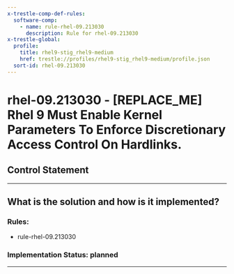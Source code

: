 ```yaml
---
x-trestle-comp-def-rules:
  software-comp:
    - name: rule-rhel-09.213030
      description: Rule for rhel-09.213030
x-trestle-global:
  profile:
    title: rhel9-stig_rhel9-medium
    href: trestle://profiles/rhel9-stig_rhel9-medium/profile.json
  sort-id: rhel-09.213030
---
```


# rhel-09.213030 - \[REPLACE_ME\] Rhel 9 Must Enable Kernel Parameters To Enforce Discretionary Access Control On Hardlinks.

## Control Statement

______________________________________________________________________

## What is the solution and how is it implemented?

<!-- For implementation status enter one of: implemented, partial, planned, alternative, not-applicable -->

<!-- Note that the list of rules under ### Rules: is read-only and changes will not be captured after assembly to JSON -->

<!-- Add control implementation description here for control: rhel-09.213030 -->

### Rules:

  - rule-rhel-09.213030

### Implementation Status: planned

______________________________________________________________________
